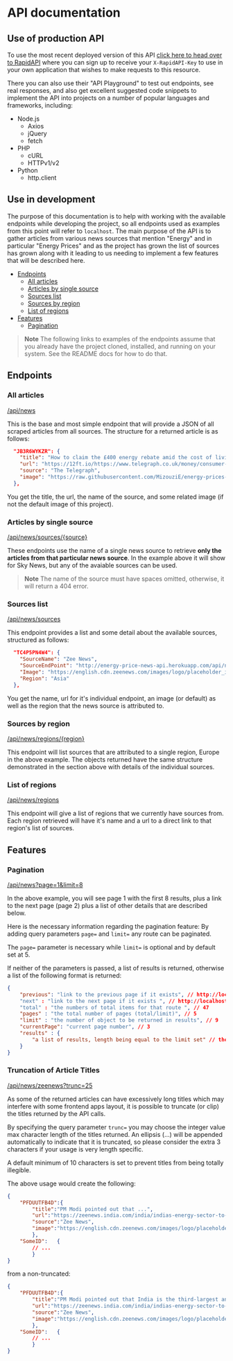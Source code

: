 # API documentation

## Use of production API

To use the most recent deployed version of this API [click here to head over to RapidAPI](https://rapidapi.com/sanglin-TlEqlfGPc/api/energy-price-news) where you can sign up to receive your `X-RapidAPI-Key` to use in your own application that wishes to make requests to this resource.

There you can also use their "API Playground" to test out endpoints, see real responses, and also get excellent suggested code snippets to implement the API into projects on a number of popular languages and frameworks, including:

- Node.js
	- Axios
	- jQuery
	- fetch
- PHP
	- cURL
	- HTTPv1/v2
- Python
	- http.client

## Use in development

The purpose of this documentation is to help with working with the available endpoints while developing the project, so all endpoints used as examples from this point will refer to `localhost`. The main purpose of the API is to gather articles from various news sources that mention "Energy" and in particular "Energy Prices" and as the project has grown the list of sources has grown along with it leading to us needing to implement a few features that will be described here.

- [Endpoints](#endpoints)
	- [All articles](#all-articles)
	- [Articles by single source](#articles-by-single-source)
	- [Sources list](#sources-list)
	- [Sources by region](#sources-by-region)
	- [List of regions](#list-of-regions)
- [Features](#features)
	- [Pagination](#pagination)

> **Note**
> The following links to examples of the endpoints assume that you already have the project cloned, installed, and running on your system. See the README docs for how to do that.

## Endpoints

### All articles

[/api/news](http://localhost:8000/api/news)

This is the base and most simple endpoint that will provide a JSON of all scraped articles from all sources. The structure for a returned article is as follows:
```json
  "JB3R6WYKZR": {
    "title": "How to claim the £400 energy rebate amid the cost of living crisis",
    "url": "https://12ft.io/https://www.telegraph.co.uk/money/consumer-affairs/government-energy-bill-rebate-help-pay-how-claim-savings-2022/",
    "source": "The Telegraph",
    "image": "https://raw.githubusercontent.com/MizouziE/energy-prices-api/master/public/img/energy-prices-api-socials.png"
  },
```
You get the title, the url, the name of the source, and some related image (if not the default image of this project).

### Articles by single source

[/api/news/sources/{source}](http://localhost:8000/api/news/sources/skynews)

These endpoints use the name of a single news source to retrieve **only the articles from that particular news source**. In the example above it will show for Sky News, but any of the avaiable sources can be used.

> **Note**
> The name of the source must have spaces omitted, otherwise, it will return a 404 error.

### Sources list

[/api/news/sources](http://localhost:8000/api/news/sources)

This endpoint provides a list and some detail about the available sources, structured as follows:
```json
  "TC4P5PN4W4": {
    "SourceName": "Zee News",
    "SourceEndPoint": "http://energy-price-news-api.herokuapp.com/api/news/zeenews",
    "Image": "https://english.cdn.zeenews.com/images/logo/placeholder_image.jpg",
    "Region": "Asia"
  },
```
You get the name, url for it's individual endpoint, an image (or default) as well as the region that the news source is attributed to.

### Sources by region

[/api/news/regions/{region}](http://localhost:8000/api/news/regions/europe)

This endpoint will list sources that are attributed to a single region, Europe in the above example. The objects returned have the same structure demonstrated in the section above with details of the individual sources.

### List of regions

[/api/news/regions](http://localhost:8000/api/news/regions)

This endpoint will give a list of regions that we currently have sources from. Each region retrieved will have it's name and a url to a direct link to that region's list of sources.

## Features

### Pagination

[/api/news?page=1&limit=8](http://localhost:8000/api/news?page=1&limit=8)

In the above example, you will see page 1 with the first 8 results, plus a link to the next page (page 2) plus a list of other details that are described below.

Here is the necessary information regarding the pagination feature:
By adding query parameters `page=` and `limit=` any route can be paginated.

The `page=` parameter is necessary while `limit=` is optional and by default set at 5.

If neither of the parameters is passed, a list of results is returned, otherwise
a list of the following format is returned:
```json
{
	"previous": "link to the previous page if it exists", // http://localhost:8000/api/news...
	"next" : "link to the next page if it exists ", // http://localhost:8000/api/news...
	"total" : "the numbers of total items for that route ", // 47
	"pages" : "the total number of pages (total/limit)", // 5
	"limit" : "the number of object to be returned in results", // 9
	"currentPage": "current page number", // 3
	"results" : {
		"a list of results, length being equal to the limit set" // the articles listed in the usual way
	}
}
```
### Truncation of Article Titles

[/api/news/zeenews?trunc=25](http://localhost:8000/api/news/zeenews?trunc=25)

As some of the returned articles can have excessively long titles which may interfere with some frontend apps layout, it is possible to truncate (or clip) the titles returned by the API calls.

By specifying the query parameter `trunc=` you may choose the integer value max character length of the titles returned. An ellipsis (...) will be appended automatically to indicate that it is truncated, so please consider the extra 3 characters if your usage is very length specific.

A default minimum of 10 characters is set to prevent titles from being totally illegible.

The above usage would create the following:
```json
{
	"PFDUUTFB4D":{
		"title":"PM Modi pointed out that ...",
		"url":"https://zeenews.india.com/india/indias-energy-sector-to-be-growth-centric-industry-friendly-environment-conscious-pm-narendra-modi-2320293.html",
		"source":"Zee News",
		"image":"https://english.cdn.zeenews.com/images/logo/placeholder_image.jpg"
		},
	"SomeID":	{
		// ...
		}
}
```

from a non-truncated:
```json
{
	"PFDUUTFB4D":{
		"title":"PM Modi pointed out that India is the third-largest and the fastest-growing aviation market in terms of domestic aviation. He stated that Indian carriers are projected to increase their fleet size from 600 to 1200 by 2024.PM said the target to increase the installed renewable energy capacity to 175 GW by 2022 has been further extended to 450 GW by 2030.",
		"url":"https://zeenews.india.com/india/indias-energy-sector-to-be-growth-centric-industry-friendly-environment-conscious-pm-narendra-modi-2320293.html",
		"source":"Zee News",
		"image":"https://english.cdn.zeenews.com/images/logo/placeholder_image.jpg"
		},
	"SomeID":	{
		// ...
		}
}
```

